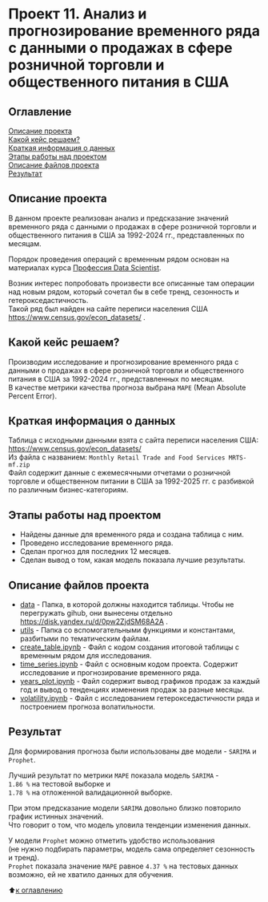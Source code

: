 # Проект 11. Анализ и прогнозирование временного ряда с данными о продажах в сфере розничной торговли и общественного питания в США

## Оглавление

[Описание проекта](https://github.com/experiment0/sf_data_science/blob/main/project_11/README.md#Описание-проекта)\
[Какой кейс решаем?](https://github.com/experiment0/sf_data_science/blob/main/project_11/README.md#Какой-кейс-решаем)\
[Краткая информация о данных](https://github.com/experiment0/sf_data_science/blob/main/project_11/README.md#Краткая-информация-о-данных)\
[Этапы работы над проектом](https://github.com/experiment0/sf_data_science/blob/main/project_11/README.md#Этапы-работы-над-проектом)\
[Описание файлов проекта](https://github.com/experiment0/sf_data_science/blob/main/project_11/README.md#Описание-файлов-проекта)\
[Результат](https://github.com/experiment0/sf_data_science/blob/main/project_11/README.md#Результат)

## Описание проекта

В данном проекте реализован анализ и предсказание значений временного ряда с данными о продажах в сфере розничной торговли и общественного питания в США за 1992-2024 гг., представленных по месяцам.

Порядок проведения операций с временным рядом основан на материалах курса [Профессия Data Scientist](https://skillfactory.ru/data-scientist-pro).

Возник интерес попробовать произвести все описанные там операции над новым рядом, который сочетал бы в себе тренд, сезонность и гетерокседастичность.\
Такой ряд был найден на сайте переписи населения США https://www.census.gov/econ_datasets/ .

## Какой кейс решаем?

Производим исследование и прогнозирование временного ряда с данными
о продажах в сфере розничной торговли и общественного питания в США
за 1992-2024 гг., представленных по месяцам.\
В качестве метрики качества прогноза выбрана `MAPE` (Mean Absolute Percent Error).

## Краткая информация о данных

Таблица с исходными данными взята с сайта переписи населения США: https://www.census.gov/econ_datasets/ \
Из файла с названием: `Monthly Retail Trade and Food Services MRTS-mf.zip`\
Файл содержит данные с ежемесячными отчетами о розничной торговле и общественном питании в США
за 1992-2025 гг. с разбивкой по различным бизнес-категориям.

## Этапы работы над проектом

- Найдены данные для временного ряда и создана таблица с ним.
- Проведено исследование временного ряда.
- Сделан прогноз для последних 12 месяцев.
- Сделан вывод о том, какая модель показала лучшие результаты.

## Описание файлов проекта

- [data](./data/) - Папка, в которой должны находится таблицы. Чтобы не перегружать gihub, они вынесены отдельно https://disk.yandex.ru/d/0pw2ZjdSM68A2A .
- [utils](./utils/) - Папка со вспомогательными функциями и константами, разбитыми по тематическим файлам.
- [create_table.ipynb](./create_table.ipynb) - Файл с кодом создания итоговой таблицы с временным рядом для исследования.
- [time_series.ipynb](./time_series.ipynb) - Файл с основным кодом проекта. Содержит исследование и прогнозирование временного ряда.
- [years_plot.ipynb](./years_plot.ipynb) - Файл содержит вывод графиков продаж за каждый год и вывод о тенденциях изменения продаж за разные месяцы.
- [volatility.ipynb](./volatility.ipynb) - Файл с исследованием гетерокседастичности ряда и построением прогноза волатильности.

## Результат

Для формирования прогноза были использованы две модели - `SARIMA`  и `Prophet`.

Лучший результат по метрики `MAPE` показала модель `SARIMA` - \
`1.86 %` на тестовой выборке и \
`1.78 %` на отложенной валидационной выборке.

При этом предсказание модели `SARIMA` довольно близко повторило график истинных значений.\
Что говорит о том, что модель уловила тенденции изменения данных.

У модели `Prophet` можно отметить удобство использования  \
(не нужно подбирать параметры, модель сама определяет сезонность и тренд). \
`Prophet` показала значение `MAPE` равное `4.37 %` на тестовых данных \
возможно, ей не хватило данных для обучения.

:arrow_up:[к оглавлению](https://github.com/experiment0/sf_data_science/blob/main/project_11/README.md#Оглавление)
